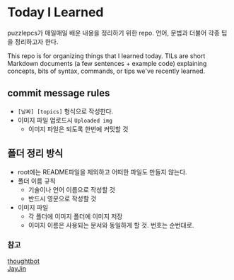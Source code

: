 # Today I Learned
puzzlepcs가 매일매일 배운 내용을 정리하기 위한 repo. 언어, 문법과 더불어 각종 팁을 정리하고자 한다.

This repo is for organizing things that I learned today.
TILs are short Markdown documents (a few sentences + example code) explaining concepts, bits of syntax, commands, or tips we've recently learned.

## commit message rules
* `[날짜] [topics]` 형식으로 작성한다.
* 이미지 파일 업로드시 `Uploaded img`
  * 이미지 파일은 되도록 한번에 커밋할 것

## 폴더 정리 방식
- root에는 README파일을 제외하고 어떠한 파일도 만들지 않는다.
- 폴더 이름 규칙
  - 기술이나 언어 이름으로 작성할 것
  - 반드시 영문으로 작성할 것
- 이미지 파일
  - 각 폴더에 이미지 폴더에 이미지 저장
  - 이미지 이름은 사용되는 문서와 동일하게 할 것. 번호는 순번대로.

### 참고
[thoughtbot](https://github.com/thoughtbot/til)  
[JayJin](https://github.com/milooy/TIL)
